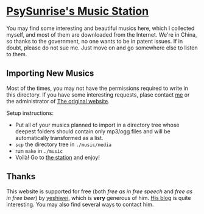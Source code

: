 [PsySunrise's Music Station][station]
==========================

You may find some interesting and beautiful musics here, which I collected myself, and most of them are downloaded from the Internet. We're in China, so thanks to the government, no one wants to be in patent issues. If in doubt, please do not sue me. Just move on and go somewhere else to listen to them.


Importing New Musics
--------------------

Most of the times, you may not have the permissions required to write in this directory. If you have some interesting requests, plase contact [me][] or the administrator of [The original website][This website]. 

Setup instructions:

 - Put all of your musics planned to import in a directory tree 
   whose deepest folders should contain only mp3/ogg files 
   and will be automatically transformed as a list.
 - `scp` the directory tree in `./music/media`
 - run `make` in `./music`
 - Voilà! Go to [the station][station] and enjoy!


Thanks
------

This website is supported for free (both *free as in free speech* and *free as in free beer*) by [yeshiwei][], which is **very** generous of him. [His blog][] is quite interesting. You may also find several ways to contact him.

[me]: mailto:hyiltiz@gmail.com
[station]: http://notes.yeshiwei.com/psy/music
[This website]: http://notes.yeshiwei.com/Music
[yeshiwei]: mailto:yeshiwei.math@gmail.com
[His blog]: http://notes.yeshiwei.com
